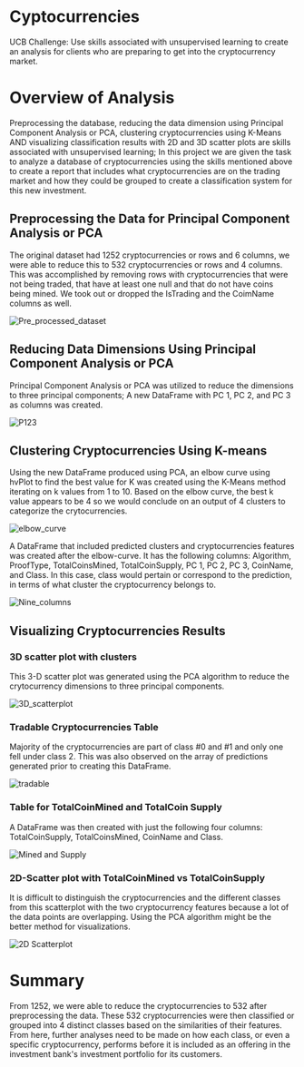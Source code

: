 # Cyptocurrencies
UCB Challenge: Use skills associated with unsupervised learning to create an analysis for clients who are preparing to get into the cryptocurrency market.

# Overview of Analysis
Preprocessing the database, reducing the data dimension using Principal Component Analysis or PCA, clustering cryptocurrencies using K-Means AND visualizing classification results with 2D and 3D scatter plots are skills associated with unsupervised learning; In this project we are given the task to analyze a database of cryptocurrencies using the skills mentioned above to create a report that includes what cryptocurrencies are on the trading market and how they could be grouped to create a classification system for this new investment.

## Preprocessing the Data for Principal Component Analysis or PCA
The original dataset had 1252 cryptocurrencies or rows and 6 columns, we were able to reduce this to 532 cryptocurrencies or rows and 4 columns. This was accomplished by removing rows with cryptocurrencies that were not being traded, that have at least one null and that do not have coins being mined. We took out or dropped the IsTrading and the CoimName columns as well. 

![Pre_processed_dataset](resources/Preprocessed_data.png)

## Reducing Data Dimensions Using Principal Component Analysis or PCA
Principal Component Analysis or PCA was utilized to reduce the dimensions to three principal components; A new DataFrame with PC 1, PC 2, and PC 3 as columns was created.

![P123](resources/PC123.png)

## Clustering Cryptocurrencies Using K-means
Using the new DataFrame produced using PCA, an elbow curve using hvPlot to find the best value for K was created using the K-Means method iterating on k values from 1 to 10. Based on the elbow curve, the best k value appears to be 4 so we would conclude on an output of 4 clusters to categorize the crytocurrencies. 

![elbow_curve](resources/elbow_curve.png)

A DataFrame that included predicted clusters and cryptocurrencies features was created after the elbow-curve. It has the following columns: Algorithm, ProofType, TotalCoinsMined, TotalCoinSupply, PC 1, PC 2, PC 3, CoinName, and Class. In this case, class would pertain or correspond to the prediction, in terms of what cluster the cryptocurrency belongs to.

![Nine_columns](resources/coinname_dropped.png)

## Visualizing Cryptocurrencies Results

### 3D scatter plot with clusters

This 3-D scatter plot was generated using the PCA algorithm to reduce the crytocurrency dimensions to three principal components. 

![3D_scatterplot](resources/3d_plot.png)

### Tradable Cryptocurrencies Table

Majority of the cryptocurrencies are part of class #0 and #1 and only one fell under class 2. This was also observed on the array of predictions generated prior to creating this DataFrame. 

![tradable](resources/tradable.png)

### Table for TotalCoinMined and TotalCoin Supply

A DataFrame was then created with just the following four columns: TotalCoinSupply, TotalCoinsMined, CoinName and Class.

![Mined and Supply](resources/DF_coinssupply_mined.png)

### 2D-Scatter plot with TotalCoinMined vs TotalCoinSupply

It is difficult to distinguish the cryptocurrencies and the different classes from this scatterplot with the two cryptocurrency features because a lot of the data points are overlapping. Using the PCA algorithm might be the better method for visualizations. 

![2D Scatterplot](resources/coinssupply_mined.png)


# Summary
From 1252, we were able to reduce the cryptocurrencies to 532 after preprocessing the data. These 532 cryptocurrencies were then classified or grouped into 4 distinct classes based on the similarities of their features. From here, further analyses need to be made on how each class, or even a specific cryptocurrency, performs before it is included as an offering in the investment bank's investment portfolio for its customers.


